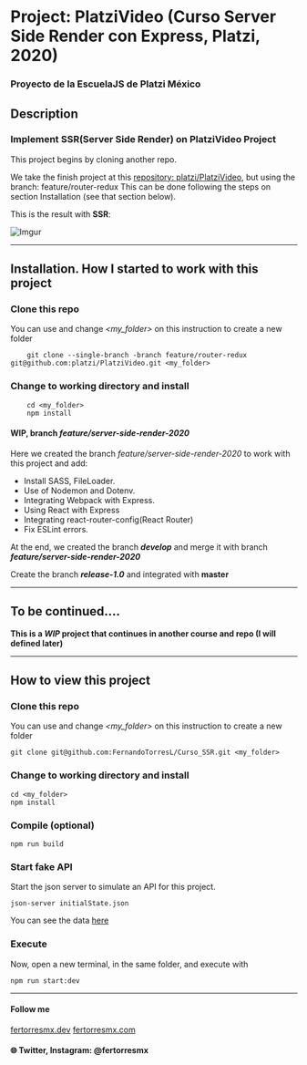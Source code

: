 # Project: PlatziVideo (Curso Server Side Render con Express, Platzi, 2020)
### Proyecto de la EscuelaJS de Platzi México

## Description

### Implement SSR(Server Side Render) on PlatziVideo Project

This project begins by cloning another repo.

We take the finish project at this [repository: platzi/PlatziVideo](https://github.com/platzi/PlatziVideo), but using the branch: feature/router-redux
This can be done following the steps on section Installation (see that section below).

This is the result with **SSR**:

![Imgur](https://i.imgur.com/eOJdXWh.png)

---

## Installation. How I started to work with  this project ##

### Clone this repo
You can use and change *<my_folder>* on this instruction to create a new folder 
```
	git clone --single-branch -branch feature/router-redux git@github.com:platzi/PlatziVideo.git <my_folder>
```

### Change to working directory and install
```
	cd <my_folder>
	npm install
```

#### WIP, branch *feature/server-side-render-2020*
Here we created the branch *feature/server-side-render-2020* to work with this project and add:

- Install SASS, FileLoader.
- Use of Nodemon and Dotenv.
- Integrating Webpack with Express.
- Using React with Express
- Integrating react-router-config(React Router)
- Fix ESLint errors.

At the end, we created the branch **_develop_** and merge it with branch **_feature/server-side-render-2020_**

Create the branch **_release-1.0_** and integrated with **master**

---
## To be continued....
**This is a _WIP_ project that continues in another course and repo (I will defined later)**

------

## How to view this project

### Clone this repo
You can use and change *_<my_folder>_* on this instruction to create a new folder
```
git clone git@github.com:FernandoTorresL/Curso_SSR.git <my_folder>
```

### Change to working directory and install
```
cd <my_folder>
npm install
```

### Compile (optional)
```
npm run build
```

### Start fake API
Start the json server to simulate an API for this project.
```
json-server initialState.json
```
You can see the data [here](http://localhost:3000/initialState)

### Execute
Now, open a new terminal, in the same folder, and execute with
```
npm run start:dev
```

------


#### Follow me 
[fertorresmx.dev](http://fertorresmx.dev/)
[fertorresmx.com](http://fertorresmx.com/)

#### :globe_with_meridians: Twitter, Instagram: @fertorresmx